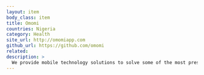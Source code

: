 ```yaml
---
layout: item
body_class: item
title: Omomi
countries: Nigeria
category: Health
site_url: http://omomiapp.com
github_url: https://github.com/omomi
related: 
description: >
  We provide mobile technology solutions to solve some of the most pressing health issues.
---
```

